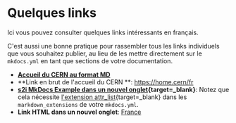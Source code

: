 # Quelques links

Ici vous pouvez consulter quelques links intéressants en français.

C'est aussi une bonne pratique pour rassembler tous les links individuels que vous souhaitez publier, au lieu de les mettre directement sur le `mkdocs.yml` en tant que sections de votre documentation.

- **[Accueil du CERN au format MD](https://home.cern/fr)**
- **Link en brut de l'accueil du CERN **: <https://home.cern/fr>
- **[s2i MkDocs Example dans un nouvel onglet](https://gitlab.cern.ch/authoring/documentation/s2i-mkdocs-example){target=_blank}**: Notez que cela nécessite [l'extension attr_list](https://github.com/mkdocs/mkdocs/issues/1958#issuecomment-633846122){target=_blank} dans les `markdown_extensions` de votre `mkdocs.yml`.
- **Link HTML dans un nouvel onglet**: <a href="https://fr.wikipedia.org/wiki/France" target="_blank">France</a>
